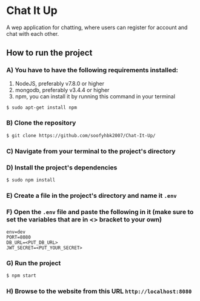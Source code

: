 # Chat It Up
A wep application for chatting, where users can register for account and chat with each other.

## How to run the project
### A) You have to have the following requirements installed:
1) NodeJS, preferably v7.8.0 or higher
2) mongodb, preferably v3.4.4 or higher
3) npm, you can install it by running this command in your terminal
```bash
$ sudo apt-get install npm
```
### B) Clone the repository
```bash
$ git clone https://github.com/soofyhbk2007/Chat-It-Up/
```
### C) Navigate from your terminal to the project's directory

### D) Install the project's dependencies
```bash
$ sudo npm install
```
### E) Create a file in the project's directory and name it `.env`

### F) Open the `.env` file and paste the following in it (make sure to set the variables that are in <> bracket to your own)
```
env=dev
PORT=8080
DB_URL=<PUT_DB_URL>
JWT_SECRET=<PUT_YOUR_SECRET>
```
### G) Run the project
```bash
$ npm start
```
### H) Browse to the website from this URL `http://localhost:8080`
